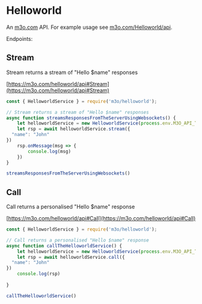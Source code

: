 # Helloworld

An [m3o.com](https://m3o.com) API. For example usage see [m3o.com/Helloworld/api](https://m3o.com/Helloworld/api).

Endpoints:

## Stream

Stream returns a stream of "Hello $name" responses


[https://m3o.com/helloworld/api#Stream](https://m3o.com/helloworld/api#Stream)

```js
const { HelloworldService } = require('m3o/helloworld');

// Stream returns a stream of "Hello $name" responses
async function streamsResponsesFromTheServerUsingWebsockets() {
	let helloworldService = new HelloworldService(process.env.M3O_API_TOKEN)
	let rsp = await helloworldService.stream({
  "name": "John"
})
	rsp.onMessage(msg => {
		console.log(msg)
	})
}

streamsResponsesFromTheServerUsingWebsockets()
```
## Call

Call returns a personalised "Hello $name" response


[https://m3o.com/helloworld/api#Call](https://m3o.com/helloworld/api#Call)

```js
const { HelloworldService } = require('m3o/helloworld');

// Call returns a personalised "Hello $name" response
async function callTheHelloworldService() {
	let helloworldService = new HelloworldService(process.env.M3O_API_TOKEN)
	let rsp = await helloworldService.call({
  "name": "John"
})
	console.log(rsp)
	
}

callTheHelloworldService()
```
